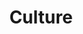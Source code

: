 ---
layout: post_by_tag
title: Culture
tag: culture
permalink: /meta/tag/culture/
header-img: images/bg-post.jpg
---